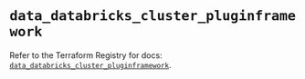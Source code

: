 # `data_databricks_cluster_pluginframework`

Refer to the Terraform Registry for docs: [`data_databricks_cluster_pluginframework`](https://registry.terraform.io/providers/databricks/databricks/1.63.0/docs/data-sources/cluster_pluginframework).
